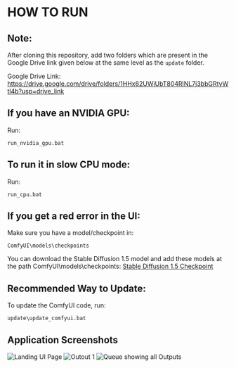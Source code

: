 # HOW TO RUN

## Note:
After cloning this repository, add two folders which are present in the Google Drive link given below at the same level as the `update` folder.

Google Drive Link: https://drive.google.com/drive/folders/1HHx62UWiUbT804RlNL7j3bbGRtyWtl4b?usp=drive_link

## If you have an NVIDIA GPU:
Run:
```batch
run_nvidia_gpu.bat
```

## To run it in slow CPU mode:
Run:
```batch
run_cpu.bat
```

## If you get a red error in the UI:
Make sure you have a model/checkpoint in:
```
ComfyUI\models\checkpoints
```

You can download the Stable Diffusion 1.5 model and add these models at the path ComfyUI\models\checkpoints:
[Stable Diffusion 1.5 Checkpoint](https://huggingface.co/Comfy-Org/stable-diffusion-v1-5-archive/blob/main/v1-5-pruned-emaonly-fp16.safetensors)

## Recommended Way to Update:
To update the ComfyUI code, run:
```batch
update\update_comfyui.bat
```


## Application Screenshots

![Landing UI Page](ScreenShots/Screenshot1.png)
![Outout 1](ScreenShots/Screenshot2.png)
![Queue showing all Outputs](ScreenShots/Screenshot3.png)
